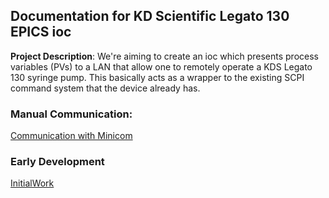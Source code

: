 ## Documentation for KD Scientific Legato 130 EPICS ioc

__Project Description__: We're aiming to create an ioc which presents process variables (PVs) to a LAN that allow one to remotely operate a KDS Legato 130 syringe pump.  This basically acts as a wrapper to the existing SCPI command system that the device already has.

### Manual Communication:

[Communication with Minicom](UsbSerialCommunication)

### Early Development

[InitialWork](InitialWork)

